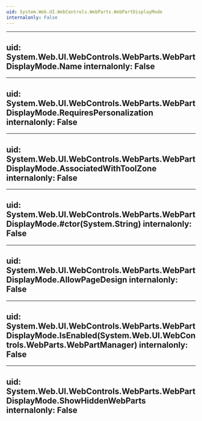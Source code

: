 ```yaml
---
uid: System.Web.UI.WebControls.WebParts.WebPartDisplayMode
internalonly: False
---
```


---
uid: System.Web.UI.WebControls.WebParts.WebPartDisplayMode.Name
internalonly: False
---

---
uid: System.Web.UI.WebControls.WebParts.WebPartDisplayMode.RequiresPersonalization
internalonly: False
---

---
uid: System.Web.UI.WebControls.WebParts.WebPartDisplayMode.AssociatedWithToolZone
internalonly: False
---

---
uid: System.Web.UI.WebControls.WebParts.WebPartDisplayMode.#ctor(System.String)
internalonly: False
---

---
uid: System.Web.UI.WebControls.WebParts.WebPartDisplayMode.AllowPageDesign
internalonly: False
---

---
uid: System.Web.UI.WebControls.WebParts.WebPartDisplayMode.IsEnabled(System.Web.UI.WebControls.WebParts.WebPartManager)
internalonly: False
---

---
uid: System.Web.UI.WebControls.WebParts.WebPartDisplayMode.ShowHiddenWebParts
internalonly: False
---
